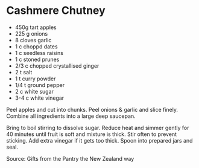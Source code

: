 # Cashmere Chutney

* 450g tart apples
* 225 g onions
* 8 cloves garlic
* 1 c choppd dates
* 1 c seedless raisins
* 1 c stoned prunes
* 2/3 c chopped crystallised ginger
* 2 t salt
* 1 t curry powder
* 1/4 t ground pepper
* 2 c white sugar
* 3-4 c white vinegar

Peel apples and cut into chunks.  Peel onions & garlic and slice finely.  Combine all ingredients into a large deep saucepan.

Bring to boil stirring to dissolve sugar.  Reduce heat and simmer gently for 40 minutes until fruit is soft and mixture is thick.  Stir often to prevent sticking.  Add extra vinegar if it gets too thick.  Spoon into prepared jars and seal.

Source: Gifts from the Pantry the New Zealand way

